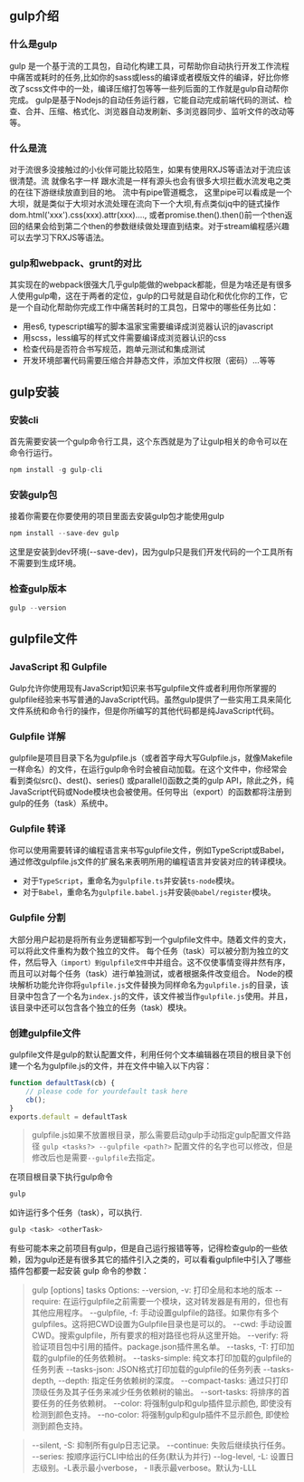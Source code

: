 ## gulp介绍

### 什么是gulp

gulp 是一个基于流的工具包，自动化构建工具，可帮助你自动执行开发工作流程中痛苦或耗时的任务,比如你的sass或less的编译或者模版文件的编译，好比你修改了scss文件中的一处，编译压缩打包等等一些列后面的工作就是gulp自动帮你完成。
gulp是基于Nodejs的自动任务运行器，它能自动完成前端代码的测试、检查、合并、压缩、格式化、浏览器自动发刷新、多浏览器同步、监听文件的改动等等。

### 什么是流

对于流很多没接触过的小伙伴可能比较陌生，如果有使用RXJS等语法对于流应该很清楚。流 就像名字一样 跟水流是一样有源头也会有很多大坝拦截水流发电之类的在往下游继续放直到目的地。
流中有pipe管道概念， 这里pipe可以看成是一个大坝，就是类似于大坝对水流处理在流向下一个大坝,有点类似jq中的链式操作dom.html('xxx').css(xxx).attr(xxx)...., 或者promise.then().then()前一个then返回的结果会给到第二个then的参数继续做处理直到结束。对于stream编程感兴趣可以去学习下RXJS等语法。

### gulp和webpack、grunt的对比
其实现在的webpack很强大几乎gulp能做的webpack都能，但是为啥还是有很多人使用gulp嘞，这在于两者的定位，gulp的口号就是自动化和优化你的工作，它是一个自动化帮助你完成工作中痛苦耗时的工具包，日常中的哪些任务比如：
- 用es6, typescript编写的脚本温家宝需要编译成浏览器认识的javascript
- 用scss，less编写的样式文件需要编译成浏览器认识的css
- 检查代码是否符合书写规范，跑单元测试和集成测试
- 开发环境部署代码需要压缩合并静态文件，添加文件权限（密码）...等等


## gulp安装

### 安装cli
首先需要安装一个gulp命令行工具，这个东西就是为了让gulp相关的命令可以在命令行运行。
```js
npm install -g gulp-cli
```
### 安装gulp包
接着你需要在你要使用的项目里面去安装gulp包才能使用gulp
```js
npm install --save-dev gulp
```
这里是安装到dev环境(--save-dev)，因为gulp只是我们开发代码的一个工具所有不需要到生成环境。

### 检查gulp版本
```js
gulp --version
```

## gulpfile文件

### JavaScript 和 Gulpfile
Gulp允许你使用现有JavaScript知识来书写gulpfile文件或者利用你所掌握的gulpfile经验来书写普通的JavaScript代码。虽然gulp提供了一些实用工具来简化文件系统和命令行的操作，但是你所编写的其他代码都是纯JavaScript代码。

### Gulpfile 详解
gulpfile是项目目录下名为gulpfile.js（或者首字母大写Gulpfile.js，就像Makefile一样命名）的文件，在运行gulp命令时会被自动加载。在这个文件中，你经常会看到类似src()、dest()、series() 或parallel()函数之类的gulp API，除此之外，纯JavaScript代码或Node模块也会被使用。任何导出（export）的函数都将注册到gulp的任务（task）系统中。

### Gulpfile 转译
你可以使用需要转译的编程语言来书写gulpfile文件，例如TypeScript或Babel，通过修改gulpfile.js文件的扩展名来表明所用的编程语言并安装对应的转译模块。
- 对于`TypeScript`，重命名为`gulpfile.ts`并安装`ts-node`模块。
- 对于`Babel`，重命名为`gulpfile.babel.js`并安装`@babel/register`模块。

### Gulpfile 分割
大部分用户起初是将所有业务逻辑都写到一个gulpfile文件中。随着文件的变大，可以将此文件重构为数个独立的文件。
每个任务（task）可以被分割为独立的文件，然后导入`（import）到gulpfile文件`中并组合。这不仅使事情变得井然有序，而且可以对每个任务（task）进行单独测试，或者根据条件改变组合。
Node的模块解析功能允许你将`gulpfile.js`文件替换为同样命名为`gulpfile.js`的目录，该目录中包含了一个名为`index.js`的文件，该文件被当作`gulpfile.js`使用。并且，该目录中还可以包含各个独立的任务（task）模块。

### 创建gulpfile文件
gulpfile文件是gulp的默认配置文件，利用任何个文本编辑器在项目的根目录下创建一个名为gulpfile.js的文件，并在文件中输入以下内容：
```js
function defaultTask(cb) {
    // please code for yourdefault task here
    cb();
}
exports.default = defaultTask
```
> gulpfile.js如果不放置根目录，那么需要启动gulp手动指定gulp配置文件路径 `gulp <tasks?> --gulpfile <path?>`
> 配置文件的名字也可以修改，但是修改后也是需要`--gulpfile`去指定。

在项目根目录下执行gulp命令
```js
gulp
```
如许运行多个任务（task），可以执行.
```js
gulp <task> <otherTask>
```
有些可能本来之前项目有gulp，但是自己运行报错等等，记得检查gulp的一些依赖，因为gulp还是有很多其它的插件引入之类的，可以看看gulpfile中引入了哪些插件包都要一起安装
gulp 命令的参数：
>gulp [options] tasks
>Options:
>--version, -v: 打印全局和本地的版本
>--require: 在运行gulpfile之前需要一个模块，这对转发器是有用的，但也有其他应用程序。
>--gulpfile, -f: 手动设置gulpfile的路径。如果你有多个gulpfiles。这将把CWD设置为Gulpfile目录也是可以的。
>--cwd: 手动设置CWD。搜索gulpfile，所有要求的相对路径也将从这里开始。
>--verify: 将验证项目包中引用的插件。package.json插件黑名单。
>--tasks, -T: 打印加载的gulpfile的任务依赖树。
>--tasks-simple: 纯文本打印加载的gulpfile的任务列表
>--tasks-json: JSON格式打印加载的gulpfile的任务列表
>--tasks-depth, --depth: 指定任务依赖树的深度。
>--compact-tasks: 通过只打印顶级任务及其子任务来减少任务依赖树的输出。
>--sort-tasks: 将排序的首要任务的任务依赖树。
>--color: 将强制gulp和gulp插件显示颜色, 即使没有检测到颜色支持。
>--no-color: 将强制gulp和gulp插件不显示颜色, 即使检测到颜色支持。
                         
>--silent, -S: 抑制所有gulp日志记录。
>--continue: 失败后继续执行任务。
>--series: 按顺序运行CLI中给出的任务(默认为并行)
>--log-level, -L: 设置日志级别。-L表示最小verbose， - ll表示最verbose。默认为-LLL

